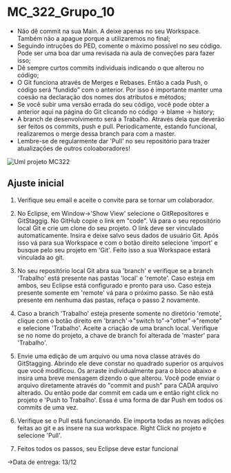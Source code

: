 # MC_322_Grupo_10

* Não dê commit na sua Main. A deixe apenas no seu Workspace. Também não a apague porque a utilizaremos no final;
* Seguindo intruções do PED, comente o máximo possível no seu código. Pode ser uma boa dar uma revisada na aula de conveções para fazer isso;
* Dê sempre curtos commits individuais indicando o que alterou no código;
* O Git funciona através de Merges e Rebases. Então a cada Push, o código será “fundido” com o anterior. Por isso é importante manter uma coesão na declaração dos nomes dos atributos e métodos;
* Se você subir uma versão errada do seu código, você pode obter a anterior aqui na página do Git clicando no código → blame → history;
* A branch de desenvolvimento será a Trabalho. Através dela que deverão ser feitos os commits, push e pull. Periodicamente, estando funcional, realizaremos o merge dessa branch para com a master.
* Lembre-se de regularmente dar 'Pull' no seu repositório para trazer atualizações de outros coloaboradores!

![Uml projeto MC322](https://user-images.githubusercontent.com/62612977/101107104-5a463980-35b0-11eb-9fea-54e157d079fe.jpeg)

## Ajuste inicial

1) Verifique seu email e aceite o convite para se tornar um colaborador.

2) No Eclipse, em Window->'Show View' selecione o GitRepositores e GitStaggig. No GitHub copie o link em "code". Vá para o seu repositório local Git e crie um clone do seu projeto. O link deve ser vinculado automaticamente. Insira e deixe salvo seus dados de usuário Git. Após isso vá para sua Workspace e com o botão direito selecione 'import' e busque pelo seu projeto em 'Git'. Feito isso a sua Workspace estará vinculada ao git.

3) No seu repositório local Git abra sua 'branch' e verifique se a branch 'Trabalho' está presente nas pastas 'local' e 'remote'. Caso esteja em ambos, seu Eclipse está configurado e pronto para uso. Caso esteja presente somente em 'remote' vá para o próximo passo. Se não está presente em nenhuma das pastas, refaça o passo 2 novamente.

4) Caso a branch 'Trabalho' esteja presente somente no diretório 'remote', clique com o botão direito em 'branch'->"switch to"->"other"->"remote" e selecione 'Trabalho'. Aceite a criação de uma branch local. Verifique se no nome do projeto, a chave de branch foi alterada de 'master' para 'Trabalho'.

5) Envie uma edição de um arquivo ou uma nova classe através do GitStagging. Abrindo ele deve constar no quadrado superior os arquivos que você modificou. Os arraste individualmente para o bloco abaixo e insira uma breve mensagem dizendo o que alterou. Você pode enviar o arquivo diretamente através do "commit and push" para CADA arquivo alterado. Ou então pode dar commit em cada um e então right click no projeto e 'Push to Trabalho'. Essa é uma forma de dar Push em todos os commits de uma vez.

6) Verifique se o Pull está funcionando. Ele importa todas as novas adições feitas ao git e as insere na sua workspace. Right Click no projeto e selecione 'Pull'.

7) Feitos todos os passos, seu Eclipse deve estar funcional


->Data de entrega: 13/12
